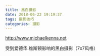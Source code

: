 ```yaml
---
title: 黑白摄影
date: 2018-06-22 19:19:37
tags: 摄影技巧
categories: 摄影
---
```


http://www.michaelkenna.net

受到爱德华.维斯顿影响的黑白摄影（7x7风格）